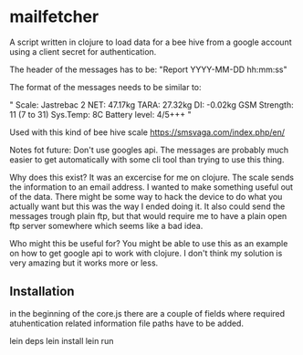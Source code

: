 # mailfetcher

A script written in clojure to load data for a bee hive from a google account using a client secret for authentication.

The header of the messages has to be:
"Report YYYY-MM-DD hh:mm:ss"

The format of the messages needs to be similar to:

"
Scale: Jastrebac 2
NET: 47.17kg
TARA: 27.32kg
DI: -0.02kg
GSM Strength: 11 (7 to 31)
Sys.Temp: 8C
Battery level: 4/5+++
"

Used with this kind of bee hive scale https://smsvaga.com/index.php/en/


Notes fot future:
Don't use googles api. The messages are probably much easier to get automatically with some cli tool than trying to use this thing. 

Why does this exist?
It was an excercise for me on clojure. 
The scale sends the information to an email address. I wanted to make something useful out of the data. There might be some way to hack the device to do what you actually want but this was the way I ended doing it. It also could send the messages trough plain ftp, but that would require me to have a plain open ftp server somewhere which seems like a bad idea.

Who might this be useful for?
You might be able to use this as an example on how to get google api to work with clojure. I don't think my solution is very amazing but it works more or less.

## Installation

in the beginning of the core.js there are a couple of fields where required atuhentication related information file paths have to be added.

lein deps
lein install
lein run
